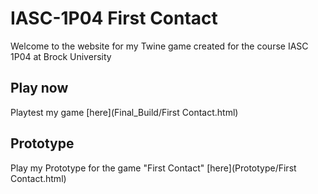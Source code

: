 # IASC-1P04 First Contact

Welcome to the website for my Twine game created for the course IASC 1P04 at Brock University

## Play now

Playtest my game [here](Final_Build/First Contact.html)

## Prototype

Play my Prototype for the game "First Contact" [here](Prototype/First Contact.html)
